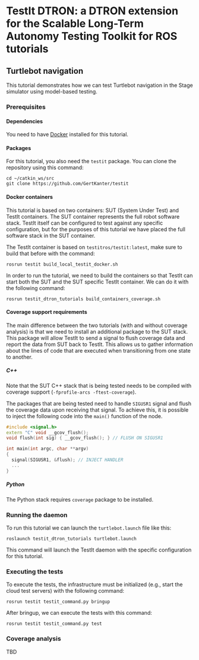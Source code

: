 TestIt DTRON: a DTRON extension for the Scalable Long-Term Autonomy Testing Toolkit for ROS tutorials
=====================================================================================================

## Turtlebot navigation
This tutorial demonstrates how we can test Turtlebot navigation in the Stage simulator using model-based testing.
### Prerequisites
#### Dependencies
You need to have [Docker](https://www.docker.com/) installed for this tutorial.
#### Packages
For this tutorial, you also need the `testit` package. You can clone the repository using this command:
```
cd ~/catkin_ws/src
git clone https://github.com/GertKanter/testit
```
#### Docker containers
This tutorial is based on two containers: SUT (System Under Test) and TestIt containers. The SUT container represents the full robot software stack. TestIt itself can be configured to test against any specific configuration, but for the purposes of this tutorial we have placed the full software stack in the SUT container.

The TestIt container is based on `testitros/testit:latest`, make sure to build that before with the command:
```
rosrun testit build_local_testit_docker.sh
```
In order to run the tutorial, we need to build the containers so that TestIt can start both the SUT and the SUT specific TestIt container. We can do it with the following command:
```
rosrun testit_dtron_tutorials build_containers_coverage.sh
```
#### Coverage support requirements
The main difference between the two tutorials (with and without coverage analysis) is that we need to install an additional package to the SUT stack. This package will allow TestIt to send a signal to flush coverage data and report the data from SUT back to TestIt. This allows us to gather information about the lines of code that are executed when transitioning from one state to another.
##### C++
Note that the SUT C++ stack that is being tested needs to be compiled with coverage support (`-fprofile-arcs -ftest-coverage`).

The packages that are being tested need to handle `SIGUSR1` signal and flush the coverage data upon receiving that signal.
To achieve this, it is possible to inject the following code into the `main()` function of the node.
```cpp
#include <signal.h>
extern "C" void __gcov_flush();
void flush(int sig) { __gcov_flush(); } // FLUSH ON SIGUSR1

int main(int argc, char **argv)
{
  signal(SIGUSR1, &flush); // INJECT HANDLER
  ...
}
```
##### Python
The Python stack requires `coverage` package to be installed.
### Running the daemon
To run this tutorial we can launch the `turtlebot.launch` file like this:
```
roslaunch testit_dtron_tutorials turtlebot.launch
```
This command will launch the TestIt daemon with the specific configuration for this tutorial.
### Executing the tests
To execute the tests, the infrastructure must be initialized (e.g., start the cloud test servers) with the following command:
```
rosrun testit testit_command.py bringup
```
After bringup, we can execute the tests with this command:
```
rosrun testit testit_command.py test
```
### Coverage analysis
TBD

